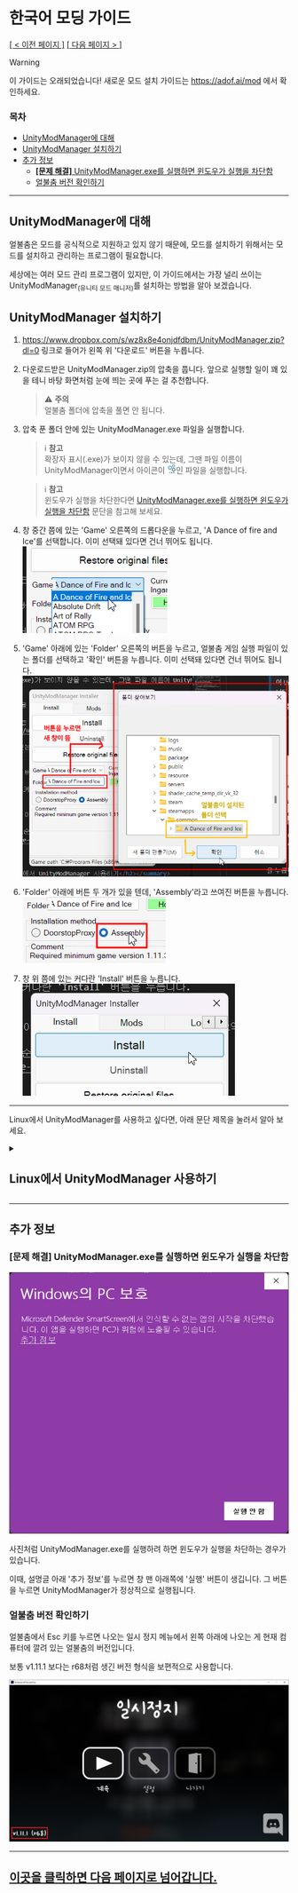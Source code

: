 # 한국어 모딩 가이드 <!-- omit in toc -->
<ins>[[ < 이전 페이지 ]](./main.md)</ins> <ins>[[ 다음 페이지 > ]](./use-2.md)</ins>

> [!WARNING]
> 이 가이드는 오래되었습니다!
> 새로운 모드 설치 가이드는 https://adof.ai/mod 에서 확인하세요.

### 목차 <!-- omit in toc -->
- [UnityModManager에 대해](#unitymodmanager에-대해)
- [UnityModManager 설치하기](#unitymodmanager-설치하기)
- [추가 정보](#추가-정보)
  - [**[문제 해결]** UnityModManager.exe를 실행하면 윈도우가 실행을 차단함](#문제-해결-unitymodmanagerexe를-실행하면-윈도우가-실행을-차단함)
  - [얼불춤 버전 확인하기](#얼불춤-버전-확인하기)

---

## UnityModManager에 대해

얼불춤은 모드를 공식적으로 지원하고 있지 않기 때문에, 모드를 설치하기 위해서는 모드를 설치하고 관리하는 프로그램이 필요합니다.

세상에는 여러 모드 관리 프로그램이 있지만, 이 가이드에서는 가장 널리 쓰이는 UnityModManager<sub>(유니티 모드 매니저)</sub>를 설치하는 방법을 알아 보겠습니다.

## UnityModManager 설치하기

1. https://www.dropbox.com/s/wz8x8e4onjdfdbm/UnityModManager.zip?dl=0 링크로 들어가 왼쪽 위 '다운로드' 버튼을 누릅니다.

2. 다운로드받은 UnityModManager.zip의 압축을 풉니다. 앞으로 실행할 일이 꽤 있을 테니 바탕 화면처럼 눈에 띄는 곳에 푸는 걸 추천합니다.
   > ⚠️ **주의**  
   > 얼불춤 폴더에 압축을 풀면 안 됩니다.

3. 압축 푼 폴더 안에 있는 UnityModManager.exe 파일을 실행합니다.
   > ℹ️ **참고**  
   > 확장자 표시(.exe)가 보이지 않을 수 있는데, 그땐 파일 이름이 UnityModManager이면서 아이콘이 <img src="./resources/use-1/umm-icon.png" alt="아이콘 불러올 수 없음" width="16"/>인 파일을 실행합니다.
   
   > ℹ️ **참고**  
   > 윈도우가 실행을 차단한다면 [UnityModManager.exe를 실행하면 윈도우가 실행을 차단함](#문제-해결-unitymodmanagerexe를-실행하면-윈도우가-실행을-차단함) 문단을 참고해 보세요.

4. 창 중간 쯤에 있는 'Game' 오른쪽의 드롭다운을 누르고, 'A Dance of fire and Ice'를 선택합니다. 이미 선택돼 있다면 건너 뛰어도 됩니다.  
   ![](./resources/use-1/umm-game-dropdown.png)

6. 'Game' 아래에 있는 'Folder' 오른쪽의 버튼을 누르고, 얼불춤 게임 실행 파일이 있는 폴더를 선택하고 '확인' 버튼을 누릅니다. 이미 선택돼 있다면 건너 뛰어도 됩니다.  
   ![](./resources/use-1/umm-folder-select.png)

7. 'Folder' 아래에 버튼 두 개가 있을 텐데, 'Assembly'라고 쓰여진 버튼을 누릅니다.  
   ![](./resources/use-1/umm-method-select.png)

8. 창 위 쯤에 있는 커다란 'Install' 버튼을 누릅니다.  
   ![](./resources/use-1/umm-install.png)

---

Linux에서 UnityModManager를 사용하고 싶다면, 아래 문단 제목을 눌러서 알아 보세요.

<details>
   <summary>
      <h2>Linux에서 UnityModManager 사용하기</h2>
   </summary>

   만약 UnityModManager를 쓰려는 운영 체제가 Windows가 아니라 Linux라면, `mono` 패키지를 다운로드하고, 터미널에서 아래 명령을 입력하면 됩니다.

   ```shell
   # 일반적인 경우
   mono /path/to/UnityModManager.exe

   # 위 명령을 썼을 때 문제가 발생했을 경우
   sudo mono /path/to/UnityModManager.exe
   ```

   현재 얼불춤이 alpha 브랜치에 리눅스 지원 버전을 배포했지만, 모드가 작동하는지는 확인되지 않았습니다. 혹시 시도해 보시면 이 리포지토리에 이슈나 풀 리퀘스트를 열어서 알려 주세요!

   ~~얼불춤은 "Proton-GE"를 사용해서 실행해 주세요. GitHub에 있으며, 알맞은 모드 로딩을 합니다. 확인된 바는 아니지만 Steam 버전을 사용하지 않는 사용자들은 WINE-GE 사용이 가능할지도 모릅니다.~~

</details>

---
<!-- Additonal Info -->

## 추가 정보
### **[문제 해결]** UnityModManager.exe를 실행하면 윈도우가 실행을 차단함

![](./resources/use-1/smartscreen.png)

사진처럼 UnityModManager.exe를 실행하려 하면 윈도우가 실행을 차단하는 경우가 있습니다.

이때, 설명글 아래 '추가 정보'를 누르면 창 맨 아래쪽에 '실행' 버튼이 생깁니다. 그 버튼을 누르면 UnityModManager가 정상적으로 실행됩니다.


### 얼불춤 버전 확인하기

얼불춤에서 Esc 키를 누르면 나오는 일시 정지 메뉴에서 왼쪽 아래에 나오는 게 현재 컴퓨터에 깔려 있는 얼불춤의 버전입니다.

보통 v1.11.1 보다는 r68처럼 생긴 버전 형식을 보편적으로 사용합니다.

![](./resources/use-1/how-to-see-version.png)

---

## [이곳을 클릭하면 다음 페이지로 넘어갑니다.](./use-2.md) <!-- omit in toc -->
